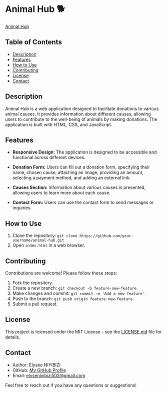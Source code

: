 # Animal Hub 🐕

[Animal Hub](https://elyse502.github.io/Animal-Hub/)

## Table of Contents
- [Description](#description)
- [Features](#features)
- [How to Use](#how-to-use)
- [Contributing](#contributing)
- [License](#license)
- [Contact](#contact)

## Description

Animal Hub is a web application designed to facilitate donations to various animal causes. It provides information about different causes, allowing users to contribute to the well-being of animals by making donations. The application is built with HTML, CSS, and JavaScript.

## Features

- **Responsive Design:** The application is designed to be accessible and functional across different devices.

- **Donation Form:** Users can fill out a donation form, specifying their name, chosen cause, attaching an image, providing an amount, selecting a payment method, and adding an external link.

- **Causes Section:** Information about various causes is presented, allowing users to learn more about each cause.

- **Contact Form:** Users can use the contact form to send messages or inquiries.

## How to Use

1. Clone the repository: `git clone https://github.com/your-username/animal-hub.git`
2. Open `index.html` in a web browser.

## Contributing

Contributions are welcome! Please follow these steps:

1. Fork the repository.
2. Create a new branch: `git checkout -b feature-new-feature`.
3. Make changes and commit: `git commit -m 'Add a new feature'`.
4. Push to the branch: `git push origin feature-new-feature`.
5. Submit a pull request.

## License

This project is licensed under the MIT License - see the [LICENSE.md](LICENSE.md) file for details.

## Contact

- Author: Elysée NIYIBIZI
- GitHub: [My GitHub Profile](https://github.com/elyse502)
- Email: elyseniyibizi502@gmail.com

Feel free to reach out if you have any questions or suggestions!
